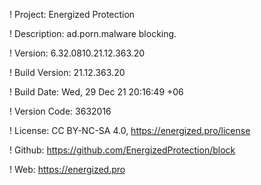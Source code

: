 ! Project: Energized Protection

! Description: ad.porn.malware blocking.

! Version: 6.32.0810.21.12.363.20

! Build Version: 21.12.363.20

! Build Date: Wed, 29 Dec 21 20:16:49 +06

! Version Code: 3632016

! License: CC BY-NC-SA 4.0, https://energized.pro/license

! Github: https://github.com/EnergizedProtection/block

! Web: https://energized.pro
